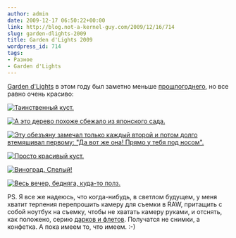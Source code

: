 ```yaml
---
author: admin
date: 2009-12-17 06:50:22+00:00
link: http://blog.not-a-kernel-guy.com/2009/12/16/714
slug: garden-dlights-2009
title: Garden d'Lights 2009
wordpress_id: 714
tags:
- Разное
- Garden d'Lights
---
```


[Garden d'Lights](http://www.bellevuebotanical.org/events/fmevents_gardendlights.htm) в этом году был заметно меньше [прошлогоднего](http://blog.not-a-kernel-guy.com/2008/12/10/382), но все равно очень красиво:

[![Таинственный куст.](/2009/12/garden-dlights_1-300x211.jpg)](/2009/12/garden-dlights_1.jpg)

[![А это дерево похоже сбежало из японского сада.](/2009/12/garden-dlights_2-300x173.jpg)](/2009/12/garden-dlights_2.jpg)

[![Эту обезъяну замечал только каждый второй и потом долго втемяшивал первому: "Да вот же она! Прямо у тебя под носом".](/2009/12/garden-dlights_3-300x222.jpg)](/2009/12/garden-dlights_3.jpg)

[![Просто красивый куст.](/2009/12/garden-dlights_6-300x218.jpg)](/2009/12/garden-dlights_6.jpg)

[![Виноград. Спелый!](/2009/12/garden-dlights_7-300x194.jpg)](/2009/12/garden-dlights_7.jpg)

[![Весь вечер, бедняга, куда-то полз.](/2009/12/garden-dlights_8-300x207.jpg)](/2009/12/garden-dlights_8.jpg)

PS. Я все же надеюсь, что когда-нибудь, в светлом будущем, у меня хватит терпения перепрошить камеру для съемки в RAW, притащить с собой ноутбук на съемку, чтобы не хватать камеру руками, и отснять, как положено, серию [дарков и флетов](http://www.astronomy.ru/forum/index.php/topic,10072.0/topicseen.html). Получатся не снимки, а конфетка. А пока имеем то, что имеем. :-)
